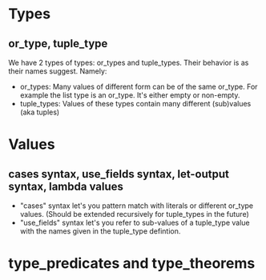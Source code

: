# Types
## or\_type, tuple\_type
We have 2 types of types: or\_types and tuple\_types. Their behavior is
as their names suggest. Namely: 
- or\_types: Many values of different form can be of the same or\_type. For example
the list type is an or\_type. It's either empty or non-empty.
- tuple\_types: Values of these types contain many different (sub)values
(aka tuples)
# Values
## cases syntax, use\_fields syntax, let-output syntax, lambda values
- "cases" syntax let's you pattern match with literals or different or\_type
values.  (Should be extended recursively for tuple\_types in the future)
- "use\_fields" syntax let's you refer to sub-values of a tuple\_type value with
the names given in the tuple\_type defintion.
# type\_predicates and type\_theorems

